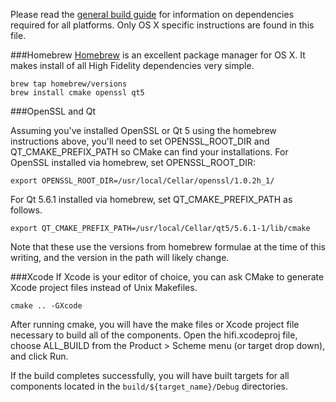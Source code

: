 Please read the [general build guide](BUILD.md) for information on dependencies required for all platforms. Only OS X specific instructions are found in this file.

###Homebrew
[Homebrew](http://brew.sh/) is an excellent package manager for OS X. It makes install of all High Fidelity dependencies very simple.

    brew tap homebrew/versions
    brew install cmake openssl qt5

###OpenSSL and Qt

Assuming you've installed OpenSSL or Qt 5 using the homebrew instructions above, you'll need to set OPENSSL_ROOT_DIR and QT_CMAKE_PREFIX_PATH so CMake can find your installations.
For OpenSSL installed via homebrew, set OPENSSL_ROOT_DIR:

    export OPENSSL_ROOT_DIR=/usr/local/Cellar/openssl/1.0.2h_1/
    
For Qt 5.6.1 installed via homebrew, set QT_CMAKE_PREFIX_PATH as follows.

    export QT_CMAKE_PREFIX_PATH=/usr/local/Cellar/qt5/5.6.1-1/lib/cmake

Note that these use the versions from homebrew formulae at the time of this writing, and the version in the path will likely change.

###Xcode
If Xcode is your editor of choice, you can ask CMake to generate Xcode project files instead of Unix Makefiles.

    cmake .. -GXcode

After running cmake, you will have the make files or Xcode project file necessary to build all of the components. Open the hifi.xcodeproj file, choose ALL_BUILD from the Product > Scheme menu (or target drop down), and click Run.

If the build completes successfully, you will have built targets for all components located in the `build/${target_name}/Debug` directories.

